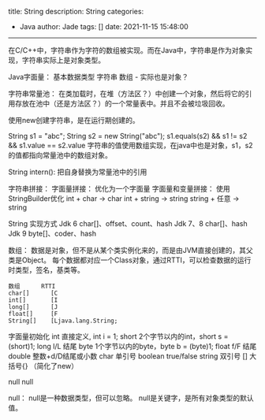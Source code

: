 title: String
description: String
categories:
  - Java
author: Jade
tags: []
date: 2021-11-15 15:48:00
---

在C/C++中，字符串作为字符的数组被实现。而在Java中，字符串是作为对象实现，字符串实际上是对象类型。

Java字面量：
	基本数据类型
	字符串
	数组 - 实际也是对象？

字符串常量池： 在类加载时，在堆（方法区？）中创建一个对象，然后将它的引用存放在池中（还是方法区？）的一个常量表中。并且不会被垃圾回收。

使用new创建字符串，是在运行期创建的。

String s1 = "abc";
String s2 = new String("abc");
s1.equals(s2) && s1 != s2 && s1.value == s2.value
字符串的值使用数组实现，在java中也是对象，s1，s2 的值都指向常量池中的数组对象。

String intern(): 把自身替换为常量池中的引用

字符串拼接：
	字面量拼接： 优化为一个字面量
	字面量和变量拼接： 使用StringBuilder优化
	int + char -> char
	int + string -> string
	string + 任意 -> string
	


String 实现方式
	Jdk 6 char[]、offset、count、hash
	Jdk 7、8  char[]、hash
	Jdk 9  byte[]、coder、hash  

	
数组：
	数据是对象，但不是从某个类实例化来的，而是由JVM直接创建的，其父类是Object。
	每个数据都对应一个Class对象，通过RTTI，可以检查数据的运行时类型，签名，基类等。
	
	数组		RTTI
	char[]		[C
	int[]		[I
	long[]		[J
	float[]		[F
	String[]	[Ljava.lang.String;

字面量初始化
int  		直接定义, int i = 1;
short 		2个字节以内的int，short s = (short)1;
long		l/L 结尾
byte		1个字节以内的byte，byte b = (byte)1;
float		f/F 结尾
double		整数+d/D结尾或小数
char		单引号
boolean 	true/false
string		双引号
[]			大括号{} （简化了new）

null		null

null：
	null是一种数据类型，但可以忽略。
    null是关键字，是所有对象类型的默认值。


